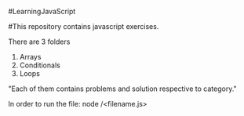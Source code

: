 #LearningJavaScript

#This repository contains javascript exercises.

There are 3 folders

1. Arrays 
2. Conditionals 
3. Loops
 
"Each of them contains problems and solution respective to category."



In order to run the file:   node <foldername>/<filename.js>

